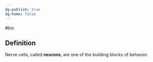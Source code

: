 ```yaml
---
dg-publish: true
dg-home: false
---
```

#bio 
## Definition
Nerve cells, called **neurons**, are one of the building blocks of behavior.
